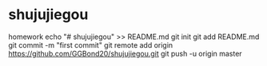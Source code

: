 # shujujiegou
homework
echo "# shujujiegou" >> README.md
git init
git add README.md
git commit -m "first commit"
git remote add origin https://github.com/GGBond20/shujujiegou.git
git push -u origin master
